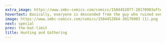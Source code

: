 ```yaml
---
extra_image: https://www.smbc-comics.com/comics/1504452877-20170903after.png
hovertext: Basically, everyone is descended from the guy who ruined everything.
image: https://www.smbc-comics.com/comics/1504452864-20170903 (1).png
next: special
prev: the-bat-limit
title: Hunting and Gathering
---
```

